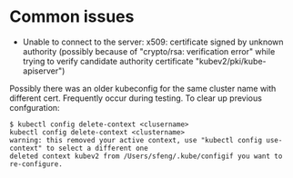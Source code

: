 # Common issues

* Unable to connect to the server: x509: certificate signed by unknown authority (possibly because of "crypto/rsa: verification error" while trying to verify candidate authority certificate "kubev2/pki/kube-apiserver")

 Possibly there was an older kubeconfig for the same cluster name with different cert. Frequently occur during testing. To clear up previous confguration:

```console
$ kubectl config delete-context <clusername>
kubectl config delete-context <clustername>
warning: this removed your active context, use "kubectl config use-context" to select a different one
deleted context kubev2 from /Users/sfeng/.kube/configif you want to re-configure.
```
